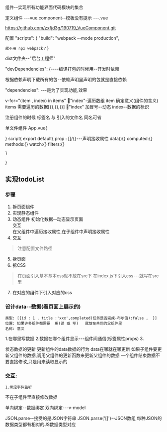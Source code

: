 组件--实现所有功能界面代码模块的集合

定义组件
---vue.component--模板没有提示
---.vue


https://github.com/zxfjd3g/190719_VueComponent.git

配置 "scripts": {
    "build": "webpack --mode production",
    
    就不用 npx webpack了}



dist文件夹--"后台工程师"


"devDependencies": {----编译打包的时候用--开发时依赖

根据依赖声明下载所有的包--依赖声明里声明的包就是直接依赖

"dependencies":  ---是为了实现功能,效果

v-for="(item , index) in  items"   :key:"index"-遍历数组
    item    确定意义(组件的含义) 
    items   需要遍历的数据[{},{},{}]
    :key:"index"    加冒号--动态     index--数据的标识

注册组件的时候  标签名 与 引入的文件名 同名可省

<!-- 模板里面访问的都是VM的属性 -->

单文件组件
App.vue{
    
}
script{
    export default{
        prop : []/{}---声明接收属性
        data(){}
        computed:{}
        methods:{}
        watch:{}
        filters:{}
        
    }
}


## 实现todoList   

### 步骤

1. 拆页面组件
2. 实现静态组件
3. 动态组件
        初始化数据--动态显示页面  
        交互  
        在父组件中遍历接收属性,在子组件中声明接收属性
4. 交互
> 注意配置文件路径
5. 拆页面
6. 拆CSS 
> 在页面引入基本基本css就不放在src下
> 在index.js下引入css---就写在src里
7. 在对应的组件下引入对应的css

### 设计data--数据(看页面上展示的)
    类型: [{id : 1 , title :'xxx',completed(任务是否完成-布尔值):false ,  }]
    位置: 如果许多组件都需要  用(读 或 写)   就放在共同的父组件里
    名称: 意义

1.在哪里写数据
2.数据在哪个组件显示---组件间通信(标签属性props)
3.


    
状态数据的更新
    更新组件的data数据的行为    data在哪就在哪更新
    如果子组件要更新父组件的数据,调用父组件的更新函数来更新父组件的数据
    一个组件结束数据不要直接修改,只是用来读取显示的
### 交互:
    1.绑定事件监听

不在子组件里直接修改数据

单向绑定--数据绑定
双向绑定---v-model


JSON.parse--接受的是JSON字符串
JSON.parse('[]')--JSON数组
每种JSON的数据类型都有相对的JS数据类型对应

















